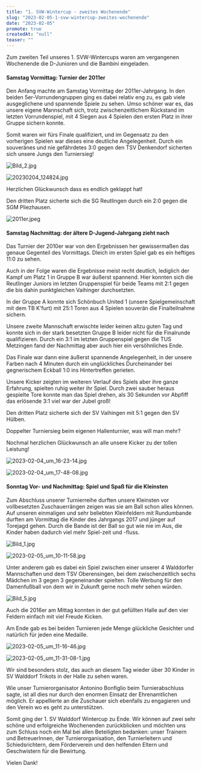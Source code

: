 ```yaml
---
title: "1. SVW-Wintercup - zweites Wochenende"
slug: "2023-02-05-1-svw-wintercup-zweites-wochenende"
date: "2023-02-05"
promote: true
createdAt: "null"
teaser: ""
---
```

Zum zweiten Teil unseres 1. SVW-Wintercups waren am vergangenen Wochenende die D-Junioren und die Bambini eingeladen.

#### Samstag Vormittag: Turnier der 2011er

Den Anfang machte am Samstag Vormittag der 2011er-Jahrgang. In den beiden 5er-Vorrundengruppen ging es dabei relativ eng zu, es gab viele ausgeglichene und spannende Spiele zu sehen. Umso schöner war es, das unsere eigene Mannschaft sich, trotz zwischenzeitlichem Rückstand im letzten Vorrundenspiel, mit 4 Siegen aus 4 Spielen den ersten Platz in ihrer Gruppe sichern konnte.

Somit waren wir fürs Finale qualifiziert, und im Gegensatz zu den vorherigen Spielen war dieses eine deutliche Angelegenheit. Durch ein souveränes und nie gefährdetes 3:0 gegen den TSV Denkendorf sicherten sich unsere Jungs den Turniersieg!

![Bild_2.jpg](/uploads/Bild_2_63e5195de6.jpg)

![20230204_124824.jpg](/uploads/20230204_124824_a582a59f23.jpg)

Herzlichen Glückwunsch dass es endlich geklappt hat!

Den dritten Platz sicherte sich die SG Reutlingen durch ein 2:0 gegen die SGM Pliezhausen.

![2011er.jpeg](/uploads/2011er_d24f163b39.jpeg)

#### Samstag Nachmittag: der ältere D-Jugend-Jahrgang zieht nach

Das Turnier der 2010er war von den Ergebnissen her gewissermaßen das genaue Gegenteil des Vormittags. Dleich im ersten Spiel gab es ein heftiges 11:0 zu sehen. 

Auch in der Folge waren die Ergebnisse meist recht deutlich, lediglich der Kampf um Platz 1 in Gruppe B war äußerst spannend. Hier konnten sich die Reutlinger Juniors im letzten Gruppenspiel für beide Teams mit 2:1 gegen die bis dahin punktgleichen Vaihinger durchsetzten.

In der Gruppe A konnte sich Schönbuch United 1 (unsere Spielgemeinschaft mit dem TB K'furt) mit 25:1 Toren aus 4 Spielen souverän die Finalteilnahme sichern.

Unsere zweite Mannschaft erwischte leider keinen allzu guten Tag und konnte sich in der stark besetzten Gruppe B leider nicht für die Finalrunde qualifizieren. Durch ein 3:1 im letzten Gruppenspiel gegen die TUS Metzingen fand der Nachmittag aber auch hier ein versöhnliches Ende.

Das Finale war dann eine äußerst spannende Angelegenheit, in der unsere Farben nach 4 Minuten durch ein unglückliches Durcheinander bei gegnerischem Eckball 1:0 ins Hintertreffen gerieten.

Unsere Kicker zeigten im weiteren Verlauf des Spiels aber ihre ganze Erfahrung, spielten ruhig weiter ihr Spiel. Durch zwei sauber heraus gespielte Tore konnte man das Spiel drehen, als 30 Sekunden vor Abpfiff das erlösende 3:1 viel war der Jubel groß!

Den dritten Platz sicherte sich der SV Vaihingen mit 5:1 gegen den SV Hülben.

Doppelter Turniersieg beim eigenen Hallenturnier, was will man mehr?

Nochmal herzlichen Glückwunsch an alle unsere Kicker zu der tollen Leistung!

![2023-02-04_um_16-23-14.jpg](/uploads/2023_02_04_um_16_23_14_3f8a303587.jpg)

![2023-02-04_um_17-48-08.jpg](/uploads/2023_02_04_um_17_48_08_7a9d18ded6.jpg)

#### Sonntag Vor- und Nachmittag: Spiel und Spaß für die Kleinsten

 Zum Abschluss unserer Turnierreihe durften unsere Kleinsten vor vollbesetzten Zuschauerrängen zeigen was sie am Ball schon alles können. Auf unseren einmaligen und sehr beliebten Kleinfeldern mit Rundumbande durften am Vormittag die Kinder des Jahrgangs 2017 und jünger auf Torejagd gehen. Durch die Bande ist der Ball so gut wie nie im Aus, die Kinder haben dadurch viel mehr Spiel-zeit und -fluss.
 
![Bild_1.jpg](/uploads/Bild_1_bcbf050e62.jpg)

![2023-02-05_um_10-11-58.jpg](/uploads/2023_02_05_um_10_11_58_005c2400d2.jpg)

Unter anderem gab es dabei ein Spiel zwischen einer unserer 4 Walddorfer Mannschaften und dem TSV Oberensingen, bei dem zwischenzeitlich sechs Mädchen im 3 gegen 3 gegeneinander spielten. Tolle Werbung für den Damenfußball von dem wir in Zukunft gerne noch mehr sehen würden.

![Bild_5.jpg](/uploads/Bild_5_5c8dbc02d3.jpg)

Auch die 2016er am Mittag konnten in der gut gefüllten Halle auf den vier Feldern einfach mit viel Freude Kicken.

Am Ende gab es bei beiden Turnieren jede Menge glückliche Gesichter und natürlich für jeden eine Medaille.

![2023-02-05_um_11-16-46.jpg](/uploads/2023_02_05_um_11_16_46_3612f909c4.jpg)

![2023-02-05_um_11-31-08-1.jpg](/uploads/2023_02_05_um_11_31_08_1_588b313129.jpg)

Wir sind besonders stolz, das auch an diesem Tag wieder über 30 Kinder in SV Walddorf Trikots in der Halle zu sehen waren.

Wie unser Turnierorganisator Antonino Bonfiglio beim Turnierabschluss sagte, ist all dies nur durch den enormen Einsatz der Ehrenamtlichen möglich. Er appellierte an die Zuschauer sich ebenfalls zu engagieren und den Verein wo es geht zu unterstützen.

Somit ging der 1. SV Walddorf Wintercup zu Ende. Wir können auf zwei sehr schöne und erfolgreiche Wochenenden zurückblicken und möchten uns zum Schluss noch ein Mal bei allen Beteiligten bedanken: unser Trainern und BetreuerInnen, der Turnierorganisation, den Turnierleitern und Schiedsrichtern, dem Förderverein und den helfenden Eltern und Geschwistern für die Bewirtung.

Vielen Dank!
